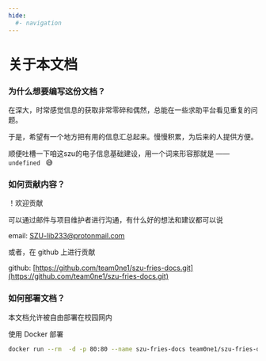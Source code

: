 ```yaml
---
hide:  
  #- navigation  
---
```


# 关于本文档

### 为什么想要编写这份文档？

在深大，时常感觉信息的获取非常零碎和偶然，总能在一些求助平台看见重复的问题。

于是，希望有一个地方把有用的信息汇总起来。慢慢积累，为后来的人提供方便。

顺便吐槽一下咱这szu的电子信息基础建设，用一个词来形容那就是 —— `undefined ` :sweat_smile:



### 如何贡献内容？

！欢迎贡献

可以通过邮件与项目维护者进行沟通，有什么好的想法和建议都可以说

email: SZU-lib233@protonmail.com

或者，在 github 上进行贡献

github: [https://github.com/team0ne1/szu-fries-docs.git](https://github.com/team0ne1/szu-fries-docs.git)



### 如何部署文档？

本文档允许被自由部署在校园网内

使用 Docker 部署

~~~bash
docker run --rm  -d -p 80:80 --name szu-fries-docs team0ne1/szu-fries-docs:latest     
~~~

